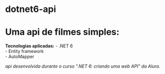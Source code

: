 # dotnet6-api

<h1>Uma api de filmes simples:</h1>
  <strong>Tecnologias aplicadas:</strong>
    - .NET 6 </br>
    - Entity framework </br>
    - AutoMapper </br>
    
    
    
<i> api desenvolvida durante o curso ".NET 6: criando uma web API" da Alura.</i>
    
